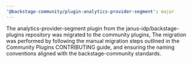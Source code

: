 ```yaml
---
'@backstage-community/plugin-analytics-provider-segment': major
---
```


The analytics-provider-segment plugin from the janus-idp/backstage-plugins repository was migrated to the community plugins, The migration was performed by following the manual migration steps outlined in the Community Plugins CONTRIBUTING guide, and ensuring the naming conventions aligned with the backstage-community standards.
